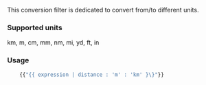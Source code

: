 This conversion filter is dedicated to convert from/to different units.

### Supported units ###

km, m, cm, mm, nm, mi, yd, ft, in

### Usage ###

```js
    {{"{{ expression | distance : 'm' : 'km' }\}"}}
```